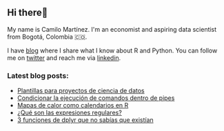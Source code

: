 ## Hi there👋

My name is Camilo Martínez. I'm an economist and aspiring data scientist from Bogotá, Colombia 🇨🇴.

I have [blog] where I share what I know about R and Python. You can follow me on [twitter] and reach me via [linkedin].

### Latest blog posts:

<!-- BLOG-POST-LIST:START -->
- [Plantillas para proyectos de ciencia de datos](http://www.camartinezbu.com//posts/plantillas-para-proyectos-de-ciencia-de-datos/)
- [Condicionar la ejecución de comandos dentro de pipes](http://www.camartinezbu.com//posts/condicionar-la-ejecucion-de-comandos-dentro-de-pipes/)
- [Mapas de calor como calendarios en R](http://www.camartinezbu.com//posts/mapas-de-calor-como-calendarios-en-R/)
- [¿Qué son las expresiones regulares?](http://www.camartinezbu.com//posts/que-son-las-expresiones-regulares/)
- [3 funciones de dplyr que no sabías que existían](http://www.camartinezbu.com//posts/3-funciones-de-dplyr-que-no-sabias-que-existian/)
<!-- BLOG-POST-LIST:END -->


[blog]: https://camartinezbu.com
[twitter]: https://twitter.com/camartinezbu
[linkedin]: https://www.linkedin.com/in/camartinezbu/

